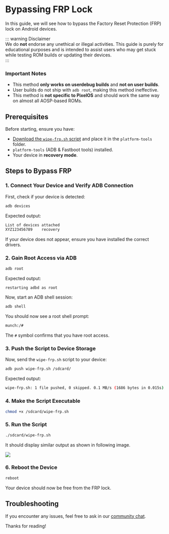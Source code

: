 # Bypassing FRP Lock
In this guide, we will see how to bypass the Factory Reset Protection (FRP) lock on Android devices.

::: warning Disclaimer  
We do **not** endorse any unethical or illegal activities. This guide is purely for educational purposes and is intended to assist users who may get stuck while testing ROM builds or updating their devices.  
:::

### Important Notes
- This method **only works on userdebug builds** and **not on user builds**.
- User builds do not ship with `adb root`, making this method ineffective.
- This method is **not specific to PixelOS** and should work the same way on almost all AOSP-based ROMs.

## Prerequisites

Before starting, ensure you have:

- <a href="/frp-assets/wipe-frp.sh" download>Download the `wipe-frp.sh` script</a> and place it in the `platform-tools` folder.
- `platform-tools` (ADB & Fastboot tools) installed.
- Your device in **recovery mode**.

## Steps to Bypass FRP

### 1. Connect Your Device and Verify ADB Connection
First, check if your device is detected:

```sh
adb devices
```

Expected output:

```sh
List of devices attached
XYZ123456789    recovery
```

If your device does not appear, ensure you have installed the correct drivers.

### 2. Gain Root Access via ADB

```sh
adb root
```

Expected output:

```sh
restarting adbd as root
```

Now, start an ADB shell session:

```sh
adb shell
```

You should now see a root shell prompt:

```sh
munch:/#
```

The `#` symbol confirms that you have root access.

### 3. Push the Script to Device Storage

Now, send the `wipe-frp.sh` script to your device:

```sh
adb push wipe-frp.sh /sdcard/
```

Expected output:

```sh
wipe-frp.sh: 1 file pushed, 0 skipped. 0.1 MB/s (1686 bytes in 0.015s)
```

### 4. Make the Script Executable

```sh
chmod +x /sdcard/wipe-frp.sh
```

### 5. Run the Script

```sh
./sdcard/wipe-frp.sh
```

It should display similar output as shown in following image.

![](/frp-assets/output-representation.jpg)

### 6. Reboot the Device

```sh
reboot
```

Your device should now be free from the FRP lock.

## Troubleshooting

If you encounter any issues, feel free to ask in our [community chat](https://t.me/pixeloschat).

Thanks for reading!
